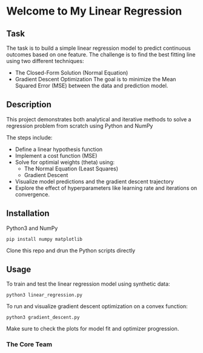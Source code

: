 # Welcome to My Linear Regression

## Task
The task is to build a simple linear regression model to predict continuous outcomes based on one feature. The challenge is to find the best fitting line using two different techniques:
- The Closed-Form Solution (Normal Equation)
- Gradient Descent Optimization
The goal is to minimize the Mean Squared Error (MSE) between the data and prediction model.


## Description
This project demonstrates both analytical and iterative methods to solve a regression problem from scratch using Python and NumPy

The steps include:
- Define a linear hypothesis function
- Implement a cost function (MSE)
- Solve for optimial weights (theta) using:
  - The Normal Equation (Least Squares)
  - Gradient Descent
- Visualize model predictions and the gradient descent trajectory
- Explore the effect of hyperparameters like learning rate and iterations on convergence.


## Installation
Python3 and NumPy
```
pip install numpy matplotlib
```
Clone this repo and drun the Python scripts directly


## Usage
To train and test the linear regression model using synthetic data:
```
python3 linear_regression.py
```
To run and visualize gradient descent optimization on a convex function:
```
python3 gradient_descent.py
```
Make sure to check the plots for model fit and optimizer progression.

### The Core Team